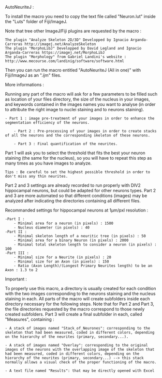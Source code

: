 AutoNeuriteJ :

To install the macro you need to copy the text file called "Neuron.lut" inside the "Luts" folder of Fiji/ImageJ.

Note that tree other ImageJ/Fiji plugins are requested by the macro :
	
	The plugin "Analyze Skeleton 2D/3D" Developped by Ignacio Arganda-Carreras http://imagej.net/AnalyzeSkeleton 
	The plugin "MorphoLibJ" Developped by David Legland and Ignacio Arganda-Carreras https://imagej.net/MorphoLibJ 
	The plugin "Morphology" from Gabriel Landini's website : http://www.mecourse.com/landinig/software/software.html

Then you can run the macro entitled "AutoNeuriteJ (All in one)" with Fiji/ImageJ as an ".ijm" files.

More informations :

Running any part of the macro will ask for a few parameters to be filled such as location of your files directory, the size of the nucleus in your images, and keywords contained in the images names you want to analyse (in order to attribute the right image to nuclei staining and to neurons staining).
        
	- Part 1 : image pre-treatment of your images in order to enhance the segmentation efficiency of the neurons.

        - Part 2 : Pre-processing of your images in order to create stacks of all the neurons and the corresponding skeleton of these neurons.

        - Part 3 : Final quantification of the neurites.

Part 1 will ask you to select the threshold that fits the best your neuron staining (the same for the nucleus), so you will have to repeat this step as many times as you have images to analyze.
        
	Tips : Be careful to set the highest possible threshold in order to don't miss any thin neurites. 

Part 2 and 3 settings are already recorded to run properly with DIV2 hippocampal neurons, but could be adapted for other neurons types.
Part 2 and 3 are more automated so that different conditions (images) may be analyzed after indicating the directories containing all different files.

Recommanded settings for hippocampal neurons at 1µm/pxl resolution :

	-Part I :
		- Minimal area for a neuron (in pixels) : 1500
		- Nucleus diameter (in pixels) : 40			
	-Part II :
		- Minimal skeleton length of a neuritic tree (in pixels) : 50
		- Minimal area for a binary Neuron (in pixels) : 2000
		- Minimal total skeleton length to consider a neuron (in pixels) : 100
	-Part III :
		- Minimal size for a Neurite (in pixels) : 20
		- Minimal size for an Axon (in pixels) : 150
		- Ratio (Axon Length)/(Longest Primary Neurites length) to be an Axon : 1.3 to 2


Important :

To properly use this macro, a directory is usually created for each condition with the two images corresponding to the neurons staining and the nucleus staining in each. All parts of the macro will create subfolders inside each directory necessary for the following steps. Note that for Part 2 and Part 3, the file directories requested by the macro correspond to those newly created subfolders. Part 3 will create a final subfolder in each, called "Measures", containing :
	
	- A stack of images named "Stack_of_Neurones": corresponding to the skeleton that had been measured, coded in different colors, depending on the hierarchy of the neurites (primary, secondary...).
        
	- A stack of images named "Overlay": corresponding to the original images of the neurons with the overlapping image of the skeleton that had been measured, coded in different colors, depending on the hierarchy of the neurites (primary, secondary...) --> this stack normally allows a visual check of the proper functioning of the macro.
        
	- A text file named "Results": that may be directly opened with Excel 
